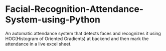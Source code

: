 # Facial-Recognition-Attendance-System-using-Python 
An automatic attendance system that detects faces and
recognizes it using HOG(Histogram of Oriented Gradients) at
backend and then mark the attendance in a live excel sheet.
